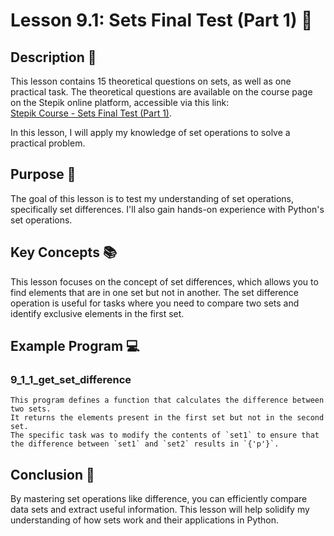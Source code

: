 # Lesson 9.1: Sets Final Test (Part 1) 🔧

## Description 📝

This lesson contains 15 theoretical questions on sets, as well as one practical task.
The theoretical questions are available on the course page on the Stepik online platform, accessible via this link:  
[Stepik Course - Sets Final Test (Part 1)](https://stepik.org/lesson/479453/step/1?unit=470428).

In this lesson, I will apply my knowledge of set operations to solve a practical problem.

## Purpose 🎯

The goal of this lesson is to test my understanding of set operations, specifically set differences.
I'll also gain hands-on experience with Python's set operations.

## Key Concepts 📚

This lesson focuses on the concept of set differences, which allows you to find elements that are in one set but not in another.
The set difference operation is useful for tasks where you need to compare two sets and identify exclusive elements in the first set.

## Example Program 💻

### 9_1_1_get_set_difference

```
This program defines a function that calculates the difference between two sets.
It returns the elements present in the first set but not in the second set.
The specific task was to modify the contents of `set1` to ensure that the difference between `set1` and `set2` results in `{'p'}`.
```

## Conclusion 🚀

By mastering set operations like difference, you can efficiently compare data sets and extract useful information.
This lesson will help solidify my understanding of how sets work and their applications in Python.
